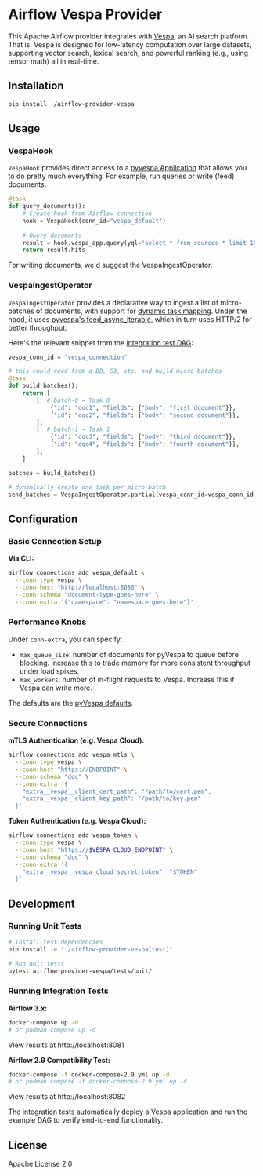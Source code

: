 # Airflow Vespa Provider

This Apache Airflow provider integrates with [Vespa](https://vespa.ai), an AI search platform.
That is, Vespa is designed for low-latency computation over large datasets, supporting vector search, lexical search,
and powerful ranking (e.g., using tensor math) all in real-time.

## Installation

```bash
pip install ./airflow-provider-vespa
```

## Usage

### VespaHook

`VespaHook` provides direct access to a [pyvespa Application](https://vespa-engine.github.io/pyvespa/api/vespa/application.html)
that allows you to do pretty much everything. For example, run queries or write (feed) documents:

```python
@task
def query_documents():
    # Create hook from Airflow connection
    hook = VespaHook(conn_id="vespa_default")
    
    # Query documents
    result = hook.vespa_app.query(yql="select * from sources * limit 10")
    return result.hits
```

For writing documents, we'd suggest the VespaIngestOperator.

### VespaIngestOperator

`VespaIngestOperator` provides a declarative way to ingest a list of micro-batches of documents,
with support for [dynamic task mapping](https://airflow.apache.org/docs/apache-airflow/stable/authoring-and-scheduling/dynamic-task-mapping.html).
Under the hood, it uses [pyvespa's feed_async_iterable](https://vespa-engine.github.io/pyvespa/api/vespa/application.html#vespa.application.Vespa.feed_async_iterable),
which in turn uses HTTP/2 for better throughput.

Here's the relevant snippet from the [integration test DAG](./airflow-provider-vespa/tests/system/vespa/example_dag.py):

```python
vespa_conn_id = "vespa_connection"

# this could read from a DB, S3, etc. and build micro-batches
@task
def build_batches():
    return [
        [  # batch‑0 → Task 0
            {"id": "doc1", "fields": {"body": "first document"}},
            {"id": "doc2", "fields": {"body": "second document"}},
        ],
        [  # batch‑1 → Task 1
            {"id": "doc3", "fields": {"body": "third document"}},
            {"id": "doc4", "fields": {"body": "fourth document"}},
        ],
    ]

batches = build_batches()

# dynamically create one task per micro-batch
send_batches = VespaIngestOperator.partial(vespa_conn_id=vespa_conn_id, task_id="send_batch").expand(docs=batches)
```

## Configuration

### Basic Connection Setup

**Via CLI:**
```bash
airflow connections add vespa_default \
  --conn-type vespa \
  --conn-host "http://localhost:8080" \
  --conn-schema "document-type-goes-here" \
  --conn-extra '{"namespace": "namespace-goes-here"}'
```

### Performance Knobs

Under `conn-extra`, you can specify:
* `max_queue_size`: number of documents for pyVespa to queue before blocking. Increase this to trade memory for
more consistent throughput under load spikes.
* `max_workers`: number of in-flight requests to Vespa. Increase this if Vespa can write more.

The defaults are the [pyVespa defaults](https://vespa-engine.github.io/pyvespa/api/vespa/application.html#vespa.application.Vespa.feed_async_iterable).

### Secure Connections

**mTLS Authentication (e.g. Vespa Cloud):**
```bash
airflow connections add vespa_mtls \
  --conn-type vespa \
  --conn-host "https://ENDPOINT" \
  --conn-schema "doc" \
  --conn-extra '{
    "extra__vespa__client_cert_path": "/path/to/cert.pem",
    "extra__vespa__client_key_path": "/path/to/key.pem"
  }'
```

**Token Authentication (e.g. Vespa Cloud):**
```bash
airflow connections add vespa_token \
  --conn-type vespa \
  --conn-host "https://$VESPA_CLOUD_ENDPOINT" \
  --conn-schema "doc" \
  --conn-extra '{
    "extra__vespa__vespa_cloud_secret_token": "$TOKEN"
  }'
```

## Development

### Running Unit Tests

```bash
# Install test dependencies
pip install -e "./airflow-provider-vespa[test]"

# Run unit tests  
pytest airflow-provider-vespa/tests/unit/
```

### Running Integration Tests

**Airflow 3.x:**
```bash
docker-compose up -d
# or podman compose up -d
```
View results at http://localhost:8081

**Airflow 2.9 Compatibility Test:**
```bash
docker-compose -f docker-compose-2.9.yml up -d  
# or podman compose -f docker-compose-2.9.yml up -d
```
View results at http://localhost:8082

The integration tests automatically deploy a Vespa application and run the example DAG to verify end-to-end functionality.

## License

Apache License 2.0